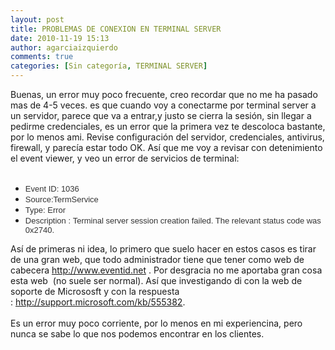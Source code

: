 ```yaml
---
layout: post
title: PROBLEMAS DE CONEXION EN TERMINAL SERVER
date: 2010-11-19 15:13
author: agarciaizquierdo
comments: true
categories: [Sin categoría, TERMINAL SERVER]
---
```

Buenas, un error muy poco frecuente, creo recordar que no me ha pasado mas de 4-5 veces. es que cuando voy a conectarme por terminal server a un servidor, parece que va a entrar,y justo se cierra la sesión, sin llegar a pedirme credenciales, es un error que la primera vez te descoloca bastante, por lo menos ami. Revise configuración del servidor, credenciales, antivirus, firewall, y parecía estar todo OK. Así que me voy a revisar con detenimiento el event viewer, y veo un error de servicios de terminal:<br /><br /><ul><li><span class="Apple-style-span" style="border-collapse:collapse;color:#333333;font-family:tahoma, sans-serif;font-size:13px;line-height:15px;">Event ID: </span><span class="Apple-style-span" style="border-collapse:collapse;color:#333333;font-family:tahoma, sans-serif;font-size:13px;line-height:15px;">1036</span></li><li><span class="Apple-style-span" style="border-collapse:collapse;color:#333333;font-family:tahoma, sans-serif;font-size:13px;line-height:15px;"></span><span class="Apple-style-span" style="border-collapse:collapse;color:#333333;font-family:tahoma, sans-serif;font-size:13px;line-height:15px;">Source:</span><span class="Apple-style-span" style="border-collapse:collapse;color:#333333;font-family:tahoma, sans-serif;font-size:13px;line-height:15px;">TermService</span> </li><li><span class="Apple-style-span" style="border-collapse:collapse;color:#333333;font-family:tahoma, sans-serif;font-size:13px;line-height:15px;">Type: Error</span></li><li><span class="Apple-style-span" style="border-collapse:collapse;color:#333333;font-family:tahoma, sans-serif;font-size:13px;line-height:15px;">Description : </span><span class="Apple-style-span" style="border-collapse:collapse;color:#333333;font-family:tahoma, sans-serif;font-size:13px;line-height:15px;">Terminal server session creation failed. The relevant status code was 0x2740.</span></li></ul><div>Así de primeras ni idea, lo primero que suelo hacer en estos casos es tirar de una gran web, que todo administrador tiene que tener como web de cabecera <a href="http://www.eventid.net/">http://www.eventid.net</a> . Por desgracia no me aportaba gran cosa esta web  (no suele ser normal). Así que investigando di con la web de soporte de Micrososft y con la respuesta : <a href="http://support.microsoft.com/kb/555382">http://support.microsoft.com/kb/555382</a>.</div><div><br /></div><div>Es un error muy poco corriente, por lo menos en mi experiencina, pero nunca se sabe lo que nos podemos encontrar en los clientes.</div><div><br /></div><div><br /></div><div><br /></div><div><br /></div>
